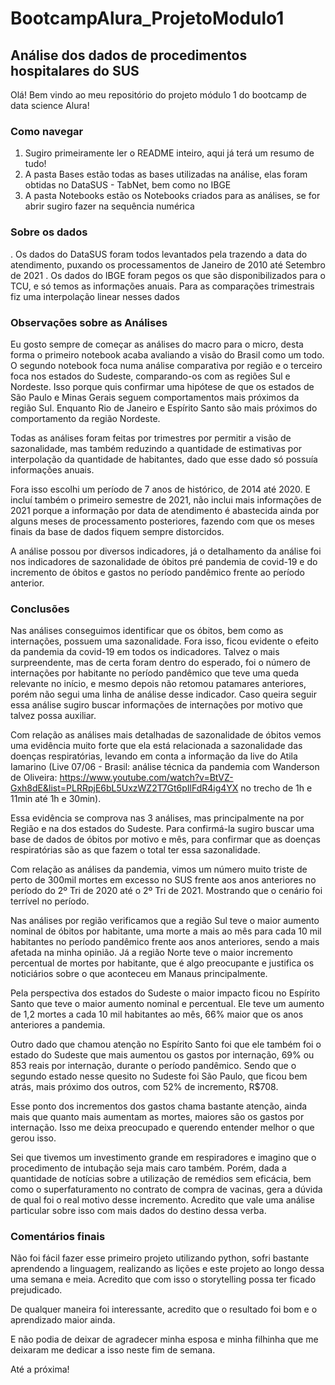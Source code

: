 # BootcampAlura_ProjetoModulo1
## Análise dos dados de procedimentos hospitalares do SUS
Olá! Bem vindo ao meu repositório do projeto módulo 1 do bootcamp de data science Alura!
### Como navegar
1. Sugiro primeiramente ler o README inteiro, aqui já terá um resumo de tudo!
2. A pasta Bases estão todas as bases utilizadas na análise, elas foram obtidas no DataSUS - TabNet, bem como no IBGE
3. A pasta Notebooks estão os Notebooks criados para as análises, se for abrir sugiro fazer na sequência numérica
### Sobre os dados
. Os dados do DataSUS foram todos levantados pela trazendo a data do atendimento, puxando os processamentos de Janeiro de 2010 até Setembro de 2021
. Os dados do IBGE foram pegos os que são disponibilizados para o TCU, e só temos as informações anuais. Para as comparações trimestrais fiz uma interpolação linear nesses dados
### Observações sobre as Análises
Eu gosto sempre de começar as análises do macro para o micro, desta forma o primeiro notebook acaba avaliando a visão do Brasil como um todo. O segundo notebook foca numa análise comparativa por região e o terceiro foca nos estados do Sudeste, comparando-os com as regiões Sul e Nordeste. Isso porque quis confirmar uma hipótese de que os estados de São Paulo e Minas Gerais seguem comportamentos mais próximos da região Sul. Enquanto Rio de Janeiro e Espírito Santo são mais próximos do comportamento da região Nordeste.

Todas as análises foram feitas por trimestres por permitir a visão de sazonalidade, mas também reduzindo a quantidade de estimativas por interpolação da quantidade de habitantes, dado que esse dado só possuía informações anuais.

Fora isso escolhi um período de 7 anos de histórico, de 2014 até 2020. E incluí também o primeiro semestre de 2021, não inclui mais informações de 2021 porque a informação por data de atendimento é abastecida ainda por alguns meses de processamento posteriores, fazendo com que os meses finais da base de dados fiquem sempre distorcidos.

A análise possou por diversos indicadores, já o detalhamento da análise foi nos indicadores de sazonalidade de óbitos pré pandemia de covid-19 e do incremento de óbitos e gastos no período pandêmico frente ao período anterior.

### Conclusões
Nas análises conseguimos identificar que os óbitos, bem como as internações, possuem uma sazonalidade. Fora isso, ficou evidente o efeito da pandemia da covid-19 em todos os indicadores. Talvez o mais surpreendente, mas de certa foram dentro do esperado, foi o número de internações por habitante no período pandêmico que teve uma queda relevante no início, e mesmo depois não retomou patamares anteriores, porém não segui uma linha de análise desse indicador. Caso queira seguir essa análise sugiro buscar informações de internações por motivo que talvez possa auxiliar.

Com relação as análises mais detalhadas de sazonalidade de óbitos vemos uma evidência muito forte que ela está relacionada a sazonalidade das doenças respiratórias, levando em conta a informação da live do Atila Iamarino (Live 07/06 - Brasil: análise técnica da pandemia com Wanderson de Oliveira: https://www.youtube.com/watch?v=BtVZ-Gxh8dE&list=PLRRpjE6bL5UxzWZ2T7Gt6pIlFdR4ig4YX no trecho de 1h e 11min até 1h e 30min).

Essa evidência se comprova nas 3 análises, mas principalmente na por Região e na dos estados do Sudeste. Para confirmá-la sugiro buscar uma base de dados de óbitos por motivo e mês, para confirmar que as doenças respiratórias são as que fazem o total ter essa sazonalidade.

Com relação as análises da pandemia, vimos um número muito triste de perto de 300mil mortes em excesso no SUS frente aos anos anteriores no período do 2º Tri de 2020 até o 2º Tri de 2021. Mostrando que o cenário foi terrível no período.

Nas análises por região verificamos que a região Sul teve o maior aumento nominal de óbitos por habitante, uma morte a mais ao mês para cada 10 mil habitantes no período pandêmico frente aos anos anteriores, sendo a mais afetada na minha opinião. Já a região Norte teve o maior incremento percentual de mortes por habitante, que é algo preocupante e justifica os noticiários sobre o que aconteceu em Manaus principalmente.

Pela perspectiva dos estados do Sudeste o maior impacto ficou no Espírito Santo que teve o maior aumento nominal e percentual. Ele teve um aumento de 1,2 mortes a cada 10 mil habitantes ao mês, 66% maior que os anos anteriores a pandemia.

Outro dado que chamou atenção no Espírito Santo foi que ele também foi o estado do Sudeste que mais aumentou os gastos por internação, 69% ou 853 reais por internação, durante o período pandêmico. Sendo que o segundo estado nesse quesito no Sudeste foi São Paulo, que ficou bem atrás, mais próximo dos outros, com 52% de incremento, R$708.

Esse ponto dos incrementos dos gastos chama bastante atenção, ainda mais que quanto mais aumentam as mortes, maiores são os gastos por internação. Isso me deixa preocupado e querendo entender melhor o que gerou isso. 

Sei que tivemos um investimento grande em respiradores e imagino que o procedimento de intubação seja mais caro também. Porém, dada a quantidade de notícias sobre a utilização de remédios sem eficácia, bem como o superfaturamento no contrato de compra de vacinas, gera a dúvida de qual foi o real motivo desse incremento. Acredito que vale uma análise particular sobre isso com mais dados do destino dessa verba.

### Comentários finais
Não foi fácil fazer esse primeiro projeto utilizando python, sofri bastante aprendendo a linguagem, realizando as lições e este projeto ao longo dessa uma semana e meia. Acredito que com isso o storytelling possa ter ficado prejudicado.

De qualquer maneira foi interessante, acredito que o resultado foi bom e o aprendizado maior ainda.

E não podia de deixar de agradecer minha esposa e minha filhinha que me deixaram me dedicar a isso neste fim de semana.

Até a próxima!
